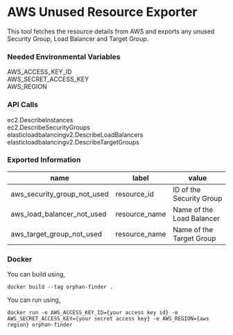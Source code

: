 # AWS Unused Resource Exporter

This tool fetches the resource details from AWS and exports any unused Security Group, Load Balancer and Target Group.

### Needed Environmental Variables
AWS_ACCESS_KEY_ID  
AWS_SECRET_ACCESS_KEY  
AWS_REGION  

### API Calls
ec2.DescribeInstances  
ec2.DescribeSecurityGroups  
elasticloadbalancingv2.DescribeLoadBalancers  
elasticloadbalancingv2.DescribeTargetGroups  

### Exported Information

|      name     |     label     |     value     |
| ------------- | ------------- | ------------- |
| aws_security_group_not_used  | resource_id  | ID of the Security Group  |
| aws_load_balancer_not_used  | resource_name  | Name of the Load Balancer  |
| aws_target_group_not_used  | resource_name  | Name of the Target Group  |


### Docker
You can build using,  
```
docker build --tag orphan-finder .
```

You can run using,  
```
docker run -e AWS_ACCESS_KEY_ID={your access key id} -e AWS_SECRET_ACCESS_KEY={your secret access key} -e AWS_REGION={aws region} orphan-finder
```
